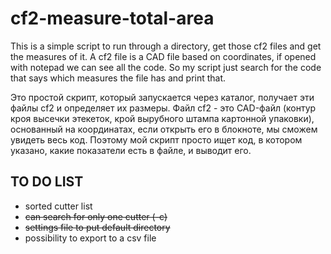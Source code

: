 # cf2-measure-total-area
This is a simple script to run through a directory, get those cf2 files and get the measures of it.
A cf2 file is a CAD file based on coordinates, if opened with notepad we can see all the code. So my script just search for the code that says which measures the file has and print that.

Это простой скрипт, который запускается через каталог, получает эти файлы cf2 и определяет их размеры.
Файл cf2 - это CAD-файл (контур кроя высечки этекеток, крой вырубного штампа картонной упаковки), основанный на координатах, если открыть его в блокноте, мы сможем увидеть весь код. 
Поэтому мой скрипт просто ищет код, в котором указано, какие показатели есть в файле, и выводит его.

## TO DO LIST
* sorted cutter list
* ~~can search for only one cutter (-c)~~
* ~~settings file to put default directory~~
* possibility to export to a csv file 
